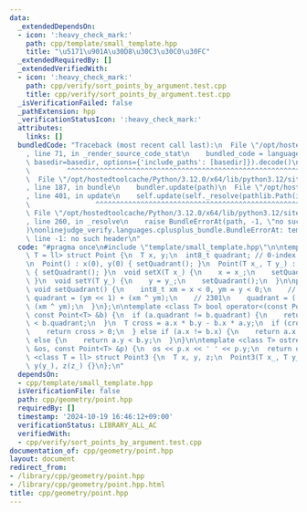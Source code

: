 ```yaml
---
data:
  _extendedDependsOn:
  - icon: ':heavy_check_mark:'
    path: cpp/template/small_template.hpp
    title: "\u5171\u901A\u30D8\u30C3\u30C0\u30FC"
  _extendedRequiredBy: []
  _extendedVerifiedWith:
  - icon: ':heavy_check_mark:'
    path: cpp/verify/sort_points_by_argument.test.cpp
    title: cpp/verify/sort_points_by_argument.test.cpp
  _isVerificationFailed: false
  _pathExtension: hpp
  _verificationStatusIcon: ':heavy_check_mark:'
  attributes:
    links: []
  bundledCode: "Traceback (most recent call last):\n  File \"/opt/hostedtoolcache/Python/3.12.0/x64/lib/python3.12/site-packages/onlinejudge_verify/documentation/build.py\"\
    , line 71, in _render_source_code_stat\n    bundled_code = language.bundle(stat.path,\
    \ basedir=basedir, options={'include_paths': [basedir]}).decode()\n          \
    \         ^^^^^^^^^^^^^^^^^^^^^^^^^^^^^^^^^^^^^^^^^^^^^^^^^^^^^^^^^^^^^^^^^^^^^^^^^^^^^^^^^\n\
    \  File \"/opt/hostedtoolcache/Python/3.12.0/x64/lib/python3.12/site-packages/onlinejudge_verify/languages/cplusplus.py\"\
    , line 187, in bundle\n    bundler.update(path)\n  File \"/opt/hostedtoolcache/Python/3.12.0/x64/lib/python3.12/site-packages/onlinejudge_verify/languages/cplusplus_bundle.py\"\
    , line 401, in update\n    self.update(self._resolve(pathlib.Path(included), included_from=path))\n\
    \                ^^^^^^^^^^^^^^^^^^^^^^^^^^^^^^^^^^^^^^^^^^^^^^^^^^^^^^^^^\n \
    \ File \"/opt/hostedtoolcache/Python/3.12.0/x64/lib/python3.12/site-packages/onlinejudge_verify/languages/cplusplus_bundle.py\"\
    , line 260, in _resolve\n    raise BundleErrorAt(path, -1, \"no such header\"\
    )\nonlinejudge_verify.languages.cplusplus_bundle.BundleErrorAt: template/small_template.hpp:\
    \ line -1: no such header\n"
  code: "#pragma once\n#include \"template/small_template.hpp\"\n\ntemplate <class\
    \ T = ll> struct Point {\n  T x, y;\n  int8_t quadrant; // 0-index \u8C61\u9650\
    \n  Point() : x(0), y(0) { setQuadrant(); }\n  Point(T x_, T y_) : x(x_), y(y_)\
    \ { setQuadrant(); }\n  void setX(T x_) {\n    x = x_;\n    setQuadrant();\n \
    \ }\n  void setY(T y_) {\n    y = y_;\n    setQuadrant();\n  }\n\nprivate:\n \
    \ void setQuadrant() {\n    int8_t xm = x < 0, ym = y < 0;\n    // 0123\n    //\
    \ quadrant = (ym << 1) + (xm ^ ym);\n    // 2301\n    quadrant = (!ym << 1) +\
    \ (xm ^ ym);\n  }\n};\n\ntemplate <class T> bool operator<(const Point<T> &a,\
    \ const Point<T> &b) {\n  if (a.quadrant != b.quadrant) {\n    return a.quadrant\
    \ < b.quadrant;\n  }\n  T cross = a.x * b.y - b.x * a.y;\n  if (cross != 0) {\n\
    \    return cross > 0;\n  } else if (a.x != b.x) {\n    return a.x < b.x;\n  }\
    \ else {\n    return a.y < b.y;\n  }\n}\n\ntemplate <class T> ostream &operator<<(ostream\
    \ &os, const Point<T> &p) {\n  os << p.x << ' ' << p.y;\n  return os;\n}\n\ntemplate\
    \ <class T = ll> struct Point3 {\n  T x, y, z;\n  Point3(T x_, T y_, T z_) : x(x_),\
    \ y(y_), z(z_) {}\n};\n"
  dependsOn:
  - cpp/template/small_template.hpp
  isVerificationFile: false
  path: cpp/geometry/point.hpp
  requiredBy: []
  timestamp: '2024-10-19 16:46:12+09:00'
  verificationStatus: LIBRARY_ALL_AC
  verifiedWith:
  - cpp/verify/sort_points_by_argument.test.cpp
documentation_of: cpp/geometry/point.hpp
layout: document
redirect_from:
- /library/cpp/geometry/point.hpp
- /library/cpp/geometry/point.hpp.html
title: cpp/geometry/point.hpp
---
```

